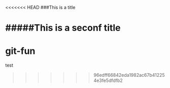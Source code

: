 <<<<<<< HEAD
###This is a title

#####This is a seconf title
=======
# git-fun
test
>>>>>>> 96edff66842eda1982ac67b412254e3fe5dfdfb2
